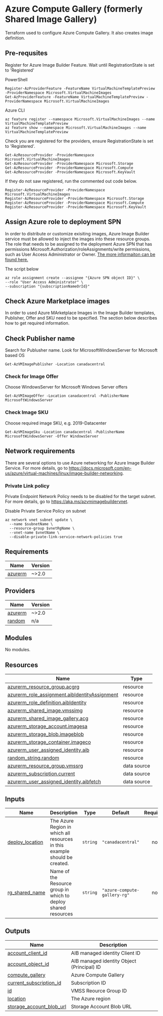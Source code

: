 # Azure Compute Gallery (formerly Shared Image Gallery)
Terraform used to configure Azure Compute Gallery. It also creates image definition.

## Pre-requsites

Register for Azure Image Builder Feature. Wait until RegistrationState is set to 'Registered'

PowerShell
```
Register-AzProviderFeature -FeatureName VirtualMachineTemplatePreview -ProviderNamespace Microsoft.VirtualMachineImages
Get-AzProviderFeature -FeatureName VirtualMachineTemplatePreview -ProviderNamespace Microsoft.VirtualMachineImages
```
Azure CLI
```
az feature register --namespace Microsoft.VirtualMachineImages --name VirtualMachineTemplatePreview
az feature show --namespace Microsoft.VirtualMachineImages --name VirtualMachineTemplatePreview

```

Check you are registered for the providers, ensure RegistrationState is set to 'Registered'.

```
Get-AzResourceProvider -ProviderNamespace Microsoft.VirtualMachineImages
Get-AzResourceProvider -ProviderNamespace Microsoft.Storage 
Get-AzResourceProvider -ProviderNamespace Microsoft.Compute
Get-AzResourceProvider -ProviderNamespace Microsoft.KeyVault
```

If they do not saw registered, run the commented out code below.

```
Register-AzResourceProvider -ProviderNamespace Microsoft.VirtualMachineImages
Register-AzResourceProvider -ProviderNamespace Microsoft.Storage
Register-AzResourceProvider -ProviderNamespace Microsoft.Compute
Register-AzResourceProvider -ProviderNamespace Microsoft.KeyVault
```

## Assign Azure role to deployment SPN

In order to distribute or customize exisiting images, Azure Image Builder service must be allowed to inject the images into these resource groups. The role that needs to be assigned to the deployment Azure SPN that has permissions Microsoft.Authorization/roleAssignments/write permissions, such as User Access Administrator or Owner. [The more informaiton can be found here.](https://docs.microsoft.com/en-us/azure/role-based-access-control/role-assignments-cli) 

The script below 
```
az role assignment create --assignee "{Azure SPN object ID}" \
--role "User Access Administrator" \
--subscription "{subscriptionNameOrId}"
```

## Check Azure Marketplace images
In order to used Azure MArketplace Images in the Image Builder templates, Publisher, Offer and SKU need to be specified. The section below describes how to get required information.
## Check Publisher name

Search for Publusher name. Look for MicrosoftWindowsServer for Microsoft based OS

```
Get-AzVMImagePublisher -Location canadacentral
```

### Check for Image Offer

Choose WindowsServer for Microsoft Windows Server offers

```
Get-AzVMImageOffer -Location canadacentral -PublisherName MicrosoftWindowsServer
```

### Check Image SKU

Choose required image SKU, e.g. 2019-Datacenter

```
Get-AzVMImageSku -Location canadacentral -PublisherName MicrosoftWindowsServer -Offer WindowsServer
```
## Network requirements

There are several options to use Azure networking for Azure Image Builder Service. For more details, go to https://docs.microsoft.com/en-us/azure/virtual-machines/linux/image-builder-networking.
### Private Link policy

Private Endpoint Network Policy needs to be disabled for the target subnet. For more details, go to https://aka.ms/azvmimagebuildervnet.

Disable Private Service Policy on subnet
```
az network vnet subnet update \
  --name $subnetName \
  --resource-group $vnetRgName \
  --vnet-name $vnetName \
  --disable-private-link-service-network-policies true
```
<!-- BEGIN_TF_DOCS -->
## Requirements

| Name | Version |
|------|---------|
| <a name="requirement_azurerm"></a> [azurerm](#requirement\_azurerm) | ~>2.0 |

## Providers

| Name | Version |
|------|---------|
| <a name="provider_azurerm"></a> [azurerm](#provider\_azurerm) | ~>2.0 |
| <a name="provider_random"></a> [random](#provider\_random) | n/a |

## Modules

No modules.

## Resources

| Name | Type |
|------|------|
| [azurerm_resource_group.acgrg](https://registry.terraform.io/providers/hashicorp/azurerm/latest/docs/resources/resource_group) | resource |
| [azurerm_role_assignment.aibIdentityAssignment](https://registry.terraform.io/providers/hashicorp/azurerm/latest/docs/resources/role_assignment) | resource |
| [azurerm_role_definition.aibIdentity](https://registry.terraform.io/providers/hashicorp/azurerm/latest/docs/resources/role_definition) | resource |
| [azurerm_shared_image.vmssimg](https://registry.terraform.io/providers/hashicorp/azurerm/latest/docs/resources/shared_image) | resource |
| [azurerm_shared_image_gallery.acg](https://registry.terraform.io/providers/hashicorp/azurerm/latest/docs/resources/shared_image_gallery) | resource |
| [azurerm_storage_account.imagesa](https://registry.terraform.io/providers/hashicorp/azurerm/latest/docs/resources/storage_account) | resource |
| [azurerm_storage_blob.imageblob](https://registry.terraform.io/providers/hashicorp/azurerm/latest/docs/resources/storage_blob) | resource |
| [azurerm_storage_container.imageco](https://registry.terraform.io/providers/hashicorp/azurerm/latest/docs/resources/storage_container) | resource |
| [azurerm_user_assigned_identity.aib](https://registry.terraform.io/providers/hashicorp/azurerm/latest/docs/resources/user_assigned_identity) | resource |
| [random_string.random](https://registry.terraform.io/providers/hashicorp/random/latest/docs/resources/string) | resource |
| [azurerm_resource_group.vmssrg](https://registry.terraform.io/providers/hashicorp/azurerm/latest/docs/data-sources/resource_group) | data source |
| [azurerm_subscription.current](https://registry.terraform.io/providers/hashicorp/azurerm/latest/docs/data-sources/subscription) | data source |
| [azurerm_user_assigned_identity.aibfetch](https://registry.terraform.io/providers/hashicorp/azurerm/latest/docs/data-sources/user_assigned_identity) | data source |

## Inputs

| Name | Description | Type | Default | Required |
|------|-------------|------|---------|:--------:|
| <a name="input_deploy_location"></a> [deploy\_location](#input\_deploy\_location) | The Azure Region in which all resources in this example should be created. | `string` | `"canadacentral"` | no |
| <a name="input_rg_shared_name"></a> [rg\_shared\_name](#input\_rg\_shared\_name) | Name of the Resource group in which to deploy shared resources | `string` | `"azure-compute-gallery-rg"` | no |

## Outputs

| Name | Description |
|------|-------------|
| <a name="output_account_client_id"></a> [account\_client\_id](#output\_account\_client\_id) | AIB managed identity Client ID |
| <a name="output_account_object_id"></a> [account\_object\_id](#output\_account\_object\_id) | AIB managed identity Object (Principal) ID |
| <a name="output_compute_gallery"></a> [compute\_gallery](#output\_compute\_gallery) | Azure Compute Gallery |
| <a name="output_current_subscription_id"></a> [current\_subscription\_id](#output\_current\_subscription\_id) | Subscription ID |
| <a name="output_id"></a> [id](#output\_id) | VMSS Reource Group ID |
| <a name="output_location"></a> [location](#output\_location) | The Azure region |
| <a name="output_storage_account_blob_url"></a> [storage\_account\_blob\_url](#output\_storage\_account\_blob\_url) | Storage Account Blob URL |
<!-- END_TF_DOCS -->